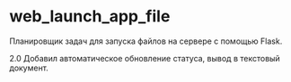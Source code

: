 # web_launch_app_file

Планировщик задач для запуска файлов на сервере с помощью Flask.

2.0
Добавил автоматическое обновление статуса, вывод в текстовый документ.